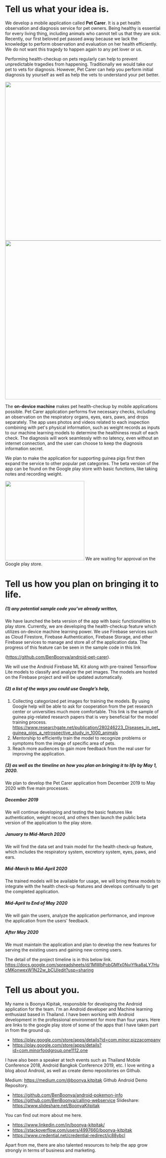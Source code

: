# Tell us what your idea is.

We develop a mobile application called **Pet Carer**. It is a pet health observation and diagnosis service
for pet owners. Being healthy is essential for every living thing, including animals who cannot tell us that they are sick. Recently, our first beloved pet passed away because we lack the knowledge to perform
observation and evaluation on her health efficiently. We do not want this tragedy to happen again to any pet lover or us.

Performing health-checkup on pets regularly can help to prevent unpredictable tragedies from
happening. Traditionally we would take our pet to vets for diagnosis. However, Pet Carer can help you
perform initial diagnosis by yourself as well as help the vets to understand your pet better.

<img width="512" src="https://user-images.githubusercontent.com/19642082/69925460-e24bbc00-14e2-11ea-87ab-b9d7e59fe289.png">
<img width="512" src="https://user-images.githubusercontent.com/19642082/69925462-e37ce900-14e2-11ea-9796-2cb3ffa5ccc4.png">

The **on-device machine** makes pet health-checkup by mobile applications possible. Pet Carer
application performs five necessary checks, including an observation on the respiratory organs, eyes, ears,
paws, and drops separately. The app uses photos and videos related to each inspection combining with
pet's physical information, such as weight records as inputs to our machine learning models to determine
the healthiness result of each check. The diagnosis will work seamlessly with no latency, even without an internet connection, and the user can choose to keep the diagnosis information secret.

We plan to make the application for supporting guinea pigs first then expand the service to other
popular pet categories. The beta version of the app can be found on the Google play store with basic
functions, like taking notes and recording weight.

[<img width="256" src="https://user-images.githubusercontent.com/19642082/69925494-1f17b300-14e3-11ea-9e26-10b1d47214f7.png">](https://play.google.com/store/apps/details?id=com.petcarer.android)
We are waiting for approval on the Google play store.



# Tell us how you plan on bringing it to life.

##### (1) any potential sample code you’ve already written,

We have launched the beta version of the app with basic functionalities to play store.
Currently, we are developing the health-checkup feature which utilizes on-device machine learning
power. We use Firebase services such as Cloud Firestore, Firebase Authentication, Firebase
Storage, and other Firebase services to manage and store all of the application data. The progress
of this feature can be seen in the sample code in this link

(<https://github.com/BenBoonya/android-pet-carer>).

We will use the Android Firebase ML
Kit along with pre-trained Tensorflow Lite models to classify and analyze the pet images. The
models are hosted on the Firebase project and will be updated automatically.

##### (2) a list of the ways you could use Google’s help,

1. Collecting categorized pet images for training the models. By using Google help will be
able to ask for cooperation from the pet research center or universities much more comfortable.
This link is the sample of guinea pig-related research papers that is very beneficial for the model training
process.
<https://www.researchgate.net/publication/280246223_Diseases_in_pet_guinea_pigs_a_retrospective_study_in_1000_animals>
2. Mentorship to efficiently train the model to recognize problems or symptoms from the
image of specific area of pets.
3. Reach more audiences to gain more feedback from the real user for improving the
application.


##### (3) as well as the timeline on how you plan on bringing it to life by May 1, 2020.

We plan to develop the Pet Carer application from December 2019 to May 2020 with five
main processes.

##### December 2019
We will continue developing and testing the basic features like authentication, weight
record, and others then launch the public beta version of the application to the play store.

##### January to Mid-March 2020
We will find the data set and train model for the health check-up feature, which includes the
respiratory system, excretory system, eyes, paws, and ears.

##### Mid-March to Mid-April 2020
The trained models will be available for usage, we will bring these models to integrate with
the health check-up features and develops continually to get the completed application.

##### Mid-April to End of May 2020
We will gain the users, analyze the application performance, and improve the application
from the users' feedback.

##### After May 2020
We must maintain the application and plan to develop the new features for serving the
existing users and gaining new coming users.

The detail of the project timeline is in this below link.
<https://docs.google.com/spreadsheets/d/1MWbPobGMfx0NviYfka8aLY7HucMKonwexW1N22w_bCU/edit?usp=sharing>

# Tell us about you.

My name is Boonya Kipitak, responsible for developing the Android application for the team. I'm an
Android developer and Machine learning enthusiast based in Thailand. I have been working with Android
development in the professional environment for more than four years. Here are links to the google play store of some of the apps that I have taken part in from the ground up.

- <https://play.google.com/store/apps/details?id=com.minor.pizzacompany>
- <https://play.google.com/store/apps/details?id=com.minorfoodgroup.one1112.one>

I have also been a speaker at tech events such as Thailand Mobile Conference 2018, Android
Bangkok Conference 2019, etc. I love writing a blog about Android, as well as create demo repositories on
Github.

Medium: <https://medium.com/@boonya.kitpitak>
Github Android Demo Repository.
- <https://github.com/BenBoonya/android-pokemon-info>
- <https://github.com/BenBoonya/calling-webservice>
Slideshare: <https://www.slideshare.net/BoonyaKitpitak>

You can find out more about me here.
- <https://www.linkedin.com/in/boonya-kitpitak/>
- <https://stackoverflow.com/users/4997660/boonya-kitpitak>
- <https://www.credential.net/credential-redirect/jc88ybcl>

Apart from me, there are also talented resources to help the app grow strongly in terms of business
and marketing.
